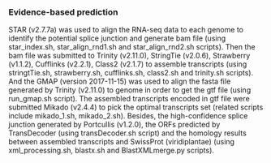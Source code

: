 ### Evidence-based prediction
STAR (v2.7.7a) was used to align the RNA-seq data to each genome to identify the potential splice junction and
generate bam file (using star_index.sh, star_align_rnd1.sh and star_align_rnd2.sh scripts). 
Then the bam file was submitted to Trinity (v2.11.0), 
StringTie (v2.0.6), Strawberry (v1.1.2), Cufflinks (v2.2.1), Class2 (v2.1.7) to assemble transcripts 
(using stringtTie.sh, strawberry.sh, cufflinks.sh, class2.sh and trinity.sh scripts). And the GMAP (version 2017-11-15) was used 
to align the fasta file generated by Trinity (v2.11.0) to genome in order to get the gtf file (using run_gmap.sh script). 
The assembled transcripts encoded in gtf file were submitted Mikado (v2.4.4) to pick the optimal transcripts set 
(related scripts include mikado_1.sh, mikado_2.sh). Besides, the high-confidence splice junction generated by Portcullis (v1.2.0), 
the ORFs predicted by TransDecoder (using transDecoder.sh script) and the homology results between assembled transcripts and 
SwissProt (viridiplantae) (using xml_processing.sh, blastx.sh and BlastXMLmerge.py scripts).
